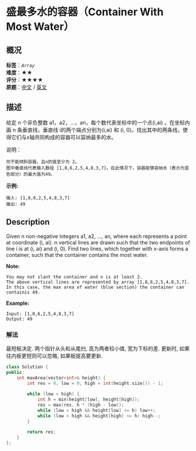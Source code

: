 # 盛最多水的容器（Container With Most Water）
## 概况
**标签**：*`Array`*<br>
**难度**：★★<br>
**评分**：★★★★<br>
**原题**：[中文](https://leetcode-cn.com/problems/container-with-most-water) / [英文](https://leetcode.com/problems/container-with-most-water)

## 描述
给定 n 个非负整数 a1，a2，...，an，每个数代表坐标中的一个点(i,ai) 。在坐标内画 n 条垂直线，垂直线 i的两个端点分别为(i,ai) 和 (i, 0)。找出其中的两条线，使得它们与x轴共同构成的容器可以容纳最多的水。

说明：

    你不能倾斜容器，且n的值至少为 2。
    图中垂直线代表输入数组 [1,8,6,2,5,4,8,3,7]。在此情况下，容器能够容纳水（表示为蓝色部分）的最大值为49。

**示例:**
```
输入: [1,8,6,2,5,4,8,3,7]
输出: 49
```

## Description
Given n non-negative integers a1, a2, ..., an, where each represents a point at coordinate (i, ai). n vertical lines are drawn such that the two endpoints of line i is at (i, ai) and (i, 0). Find two lines, which together with x-axis forms a container, such that the container contains the most water.

**Note:**

    You may not slant the container and n is at least 2.
    The above vertical lines are represented by array [1,8,6,2,5,4,8,3,7]. In this case, the max area of water (blue section) the container can containis 49. 

**Example:**
```
Input: [1,8,6,2,5,4,8,3,7]
Output: 49
```

### 解法
最短板决定. 两个指针从头和从尾扫, 高为两者较小值, 宽为下标的差. 更新时, 如果往内板更短则可以忽略, 如果板提高要更新.

```c++
class Solution {
public:
    int maxArea(vector<int>& height) {
        int res = 0, low = 0, high = int(height.size()) - 1;
        
        while (low < high) {
            int h = min(height[low], height[high]);
            res = max(res, h * (high - low));
            while (low < high && height[low] <= h) low++;
            while (low < high && height[high] <= h) high--;
        }
        
        return res;
    }
};
```